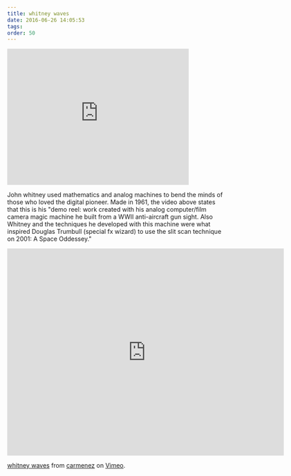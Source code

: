 ```yaml
---
title: whitney waves
date: 2016-06-26 14:05:53
tags:
order: 50
---
```

<iframe width="420" height="315" src="https://www.youtube.com/embed/TbV7loKp69s" frameborder="0" allowfullscreen></iframe>

John whitney used mathematics and analog machines to bend the minds of those who loved the digital pioneer. Made in 1961, the video above states that this is his "demo reel: work created with his analog computer/film camera magic machine he built from a WWII anti-aircraft gun sight. Also Whitney and the techniques he developed with this machine were what inspired Douglas Trumbull (special fx wizard) to use the slit scan technique on 2001: A Space Oddessey." 

<iframe src="https://player.vimeo.com/video/176888671" width="640" height="479" frameborder="0" webkitallowfullscreen mozallowfullscreen allowfullscreen></iframe>
<p><a href="https://vimeo.com/176888671">whitney waves</a> from <a href="https://vimeo.com/carmenez">carmenez</a> on <a href="https://vimeo.com">Vimeo</a>.</p>


